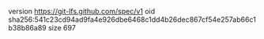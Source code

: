 version https://git-lfs.github.com/spec/v1
oid sha256:541c23cd94ad9fa4e926dbe6468c1dd4b26dec867cf54e257ab66c1b38b86a89
size 697
